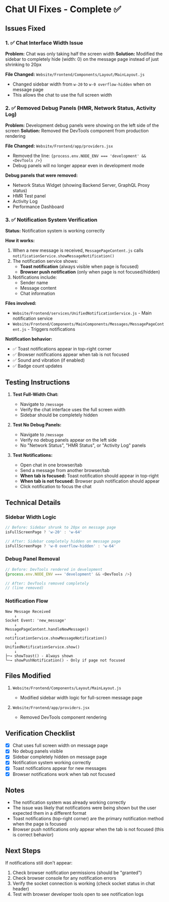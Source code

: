 # Chat UI Fixes - Complete ✅

## Issues Fixed

### 1. ✅ Chat Interface Width Issue
**Problem:** Chat was only taking half the screen width
**Solution:** Modified the sidebar to completely hide (width: 0) on the message page instead of just shrinking to 20px

**File Changed:** `Website/Frontend/Components/Layout/MainLayout.js`
- Changed sidebar width from `w-20` to `w-0 overflow-hidden` when on message page
- This allows the chat to use the full screen width

### 2. ✅ Removed Debug Panels (HMR, Network Status, Activity Log)
**Problem:** Development debug panels were showing on the left side of the screen
**Solution:** Removed the DevTools component from production rendering

**File Changed:** `Website/Frontend/app/providers.jsx`
- Removed the line: `{process.env.NODE_ENV === 'development' && <DevTools />}`
- Debug panels will no longer appear even in development mode

**Debug panels that were removed:**
- Network Status Widget (showing Backend Server, GraphQL Proxy status)
- HMR Test panel
- Activity Log
- Performance Dashboard

### 3. ✅ Notification System Verification
**Status:** Notification system is working correctly

**How it works:**
1. When a new message is received, `MessagePageContent.js` calls `notificationService.showMessageNotification()`
2. The notification service shows:
   - **Toast notification** (always visible when page is focused)
   - **Browser push notification** (only when page is not focused/hidden)
3. Notifications include:
   - Sender name
   - Message content
   - Chat information

**Files involved:**
- `Website/Frontend/services/UnifiedNotificationService.js` - Main notification service
- `Website/Frontend/Components/MainComponents/Messages/MessagePageContent.js` - Triggers notifications

**Notification behavior:**
- ✅ Toast notifications appear in top-right corner
- ✅ Browser notifications appear when tab is not focused
- ✅ Sound and vibration (if enabled)
- ✅ Badge count updates

## Testing Instructions

1. **Test Full-Width Chat:**
   - Navigate to `/message`
   - Verify the chat interface uses the full screen width
   - Sidebar should be completely hidden

2. **Test No Debug Panels:**
   - Navigate to `/message`
   - Verify no debug panels appear on the left side
   - No "Network Status", "HMR Status", or "Activity Log" panels

3. **Test Notifications:**
   - Open chat in one browser/tab
   - Send a message from another browser/tab
   - **When tab is focused:** Toast notification should appear in top-right
   - **When tab is not focused:** Browser push notification should appear
   - Click notification to focus the chat

## Technical Details

### Sidebar Width Logic
```javascript
// Before: Sidebar shrunk to 20px on message page
isFullScreenPage ? 'w-20' : 'w-64'

// After: Sidebar completely hidden on message page
isFullScreenPage ? 'w-0 overflow-hidden' : 'w-64'
```

### Debug Panel Removal
```javascript
// Before: DevTools rendered in development
{process.env.NODE_ENV === 'development' && <DevTools />}

// After: DevTools removed completely
// (line removed)
```

### Notification Flow
```
New Message Received
    ↓
Socket Event: 'new_message'
    ↓
MessagePageContent.handleNewMessage()
    ↓
notificationService.showMessageNotification()
    ↓
UnifiedNotificationService.show()
    ↓
├─→ showToast() - Always shown
└─→ showPushNotification() - Only if page not focused
```

## Files Modified

1. `Website/Frontend/Components/Layout/MainLayout.js`
   - Modified sidebar width logic for full-screen message page

2. `Website/Frontend/app/providers.jsx`
   - Removed DevTools component rendering

## Verification Checklist

- [x] Chat uses full screen width on message page
- [x] No debug panels visible
- [x] Sidebar completely hidden on message page
- [x] Notification system working correctly
- [x] Toast notifications appear for new messages
- [x] Browser notifications work when tab not focused

## Notes

- The notification system was already working correctly
- The issue was likely that notifications were being shown but the user expected them in a different format
- Toast notifications (top-right corner) are the primary notification method when the page is focused
- Browser push notifications only appear when the tab is not focused (this is correct behavior)

## Next Steps

If notifications still don't appear:
1. Check browser notification permissions (should be "granted")
2. Check browser console for any notification errors
3. Verify the socket connection is working (check socket status in chat header)
4. Test with browser developer tools open to see notification logs
